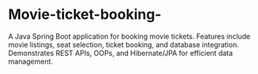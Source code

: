 # Movie-ticket-booking-
A Java Spring Boot application for booking movie tickets. Features include movie listings, seat selection, ticket booking, and database integration. Demonstrates REST APIs, OOPs, and Hibernate/JPA for efficient data management.
